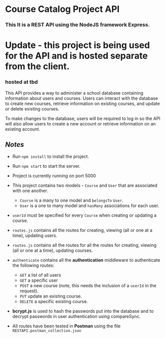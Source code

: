 # Course Catalog Project API

### This It is a REST API using the NodeJS framework Express.  

# Update - this project is being used for the API and is hosted separate from the client. 

### hosted at tbd 

This API provides a way to administer a school database containing information about users and courses. Users can interact with the database to create new courses, retrieve information on existing courses, and update or delete existing courses. 

To make changes to the database, users will be required to log in so the API will also allow users to create a new account or retrieve information on an existing account.

## *Notes* 

- Run `npm install` to install the project. 
- Run `npm start` to start the server.
- Project is currently running on port 5000 
- This project contains two models - `Course` and `User` that are associated with one another. 
    - `Course` is a many to one model and `belongsTo` `User`.
    - `User` is a one to many model and `hasMany` associations for each user.
- `userId` must be specified for every `Course` when creating or updating a course.
- `routes.js` contains all the routes for creating, viewing (all or one at a time), updating users.  
- `routes.js` contains all the routes for all the routes for creating, viewing (all or one at a time), updating courses.
- `authenticate` contains all the **authentication** middleware to authenticate the following routes:
    - `GET` a list of all users
    - `GET` a specific user
    - `POST` a new course (note, this needs the inclusion of a `userId` in the request). 
    - `PUT` update an existing course.
    - `DELETE` a specific existing course.

- **bcrypt.js** is used to hash the passwords put into the database and to decrypt passwords in user authentication using compareSync.
- All routes have been tested in **Postman** using the file `RESTAPI.postman_collection.json`

